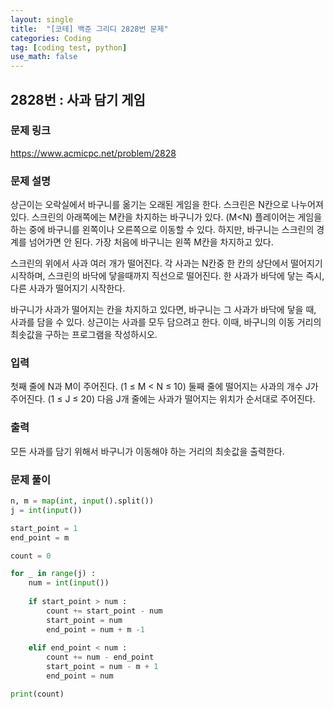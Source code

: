 ```yaml
---
layout: single
title:  "[코테] 백준 그리디 2828번 문제"
categories: Coding
tag: [coding test, python]
use_math: false
---
```


## 2828번 : 사과 담기 게임
### 문제 링크
<https://www.acmicpc.net/problem/2828>

### 문제 설명
상근이는 오락실에서 바구니를 옮기는 오래된 게임을 한다. 스크린은 N칸으로 나누어져 있다. 스크린의 아래쪽에는 M칸을 차지하는 바구니가 있다. (M<N) 플레이어는 게임을 하는 중에 바구니를 왼쪽이나 오른쪽으로 이동할 수 있다. 하지만, 바구니는 스크린의 경계를 넘어가면 안 된다. 가장 처음에 바구니는 왼쪽 M칸을 차지하고 있다.

스크린의 위에서 사과 여러 개가 떨어진다. 각 사과는 N칸중 한 칸의 상단에서 떨어지기 시작하며, 스크린의 바닥에 닿을때까지 직선으로 떨어진다. 한 사과가 바닥에 닿는 즉시, 다른 사과가 떨어지기 시작한다.

바구니가 사과가 떨어지는 칸을 차지하고 있다면, 바구니는 그 사과가 바닥에 닿을 때, 사과를 담을 수 있다. 상근이는 사과를 모두 담으려고 한다. 이때, 바구니의 이동 거리의 최솟값을 구하는 프로그램을 작성하시오.

### 입력
첫째 줄에 N과 M이 주어진다. (1 ≤ M < N ≤ 10) 둘째 줄에 떨어지는 사과의 개수 J가 주어진다. (1 ≤ J ≤ 20) 다음 J개 줄에는 사과가 떨어지는 위치가 순서대로 주어진다.

### 출력
모든 사과를 담기 위해서 바구니가 이동해야 하는 거리의 최솟값을 출력한다.

### 문제 풀이


```python
n, m = map(int, input().split())
j = int(input())

start_point = 1
end_point = m

count = 0

for _ in range(j) :
    num = int(input())
    
    if start_point > num : 
        count += start_point - num
        start_point = num
        end_point = num + m -1
        
    elif end_point < num :
        count += num - end_point
        start_point = num - m + 1
        end_point = num

print(count)
```
